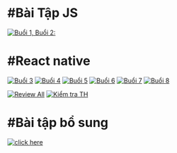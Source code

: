   # #Bài Tập JS
  [![Buổi 1, Buổi
  2:](https://img.shields.io/badge/Buổi%201%2C%20Buổi%202-%23B57DFF.svg)](https://docs.google.com/document/d/17-dBKNxpWOR_T-6WXwXbB9Yos7BOO4MZ/edit?usp=drive_link&ouid=116991380918361537515&rtpof=true&sd=true)

  # #React native
  [![Buổi
  3](https://img.shields.io/badge/Buổi%203-%2343D68E.svg)](https://www.figma.com/file/Zp0dtWCxVtAMAktwzdDrq3/Lab_01?type=design&mode=design&t=dskGZ6yXXARgSAdz-0)
  [![Buổi
  4](https://img.shields.io/badge/Buổi%204-%239B59B6.svg)](https://www.figma.com/file/hcmRwSVUlSBTNvABIFDyaL/Lab_02?type=design&node-id=0-1&mode=design&t=ET7ea7H2HOVIY1UC-0)
  [![Buổi
  5](https://img.shields.io/badge/Buổi%205-%23E67E22.svg)](https://www.figma.com/file/bPItEe8ASgqXExSsd1tUUs/Lab_03_c_Activity?type=design&mode=design&t=dskGZ6yXXARgSAdz-0)
  [![Buổi
  6](https://img.shields.io/badge/Buổi%206-%23E74C3C.svg)](https://www.figma.com/file/fcQQo4OihzNRDyb3juTgJh/Lab_04_a_b?type=design&node-id=0-1&mode=design&t=ET7ea7H2HOVIY1UC-0)
  [![Buổi
  7](https://img.shields.io/badge/Buổi%207-%23E67E22.svg)](https://www.figma.com/file/bJ1zR7MlDRDOfTNTnyE7F2/Lab_05_a?type=design&mode=design&t=ET7ea7H2HOVIY1UC-0)
  [![Buổi
  8](https://img.shields.io/badge/Buổi%208-%23B57DFF.svg)](https://www.figma.com/file/txGxzrTPnm8Ppasbwly5xR/Lab_06_fragment?type=design&mode=design&t=ET7ea7H2HOVIY1UC-0)

  [![Review All](https://img.shields.io/badge/Review%20All-%2334495E.svg)](#)
  [![Kiểm tra TH](https://img.shields.io/badge/Kiểm%20tra%20TH-%2334495E.svg)](#)

  # #Bài tập bổ sung
  [![click
  here](https://img.shields.io/badge/click%20here-%233498DB.svg)](https://www.figma.com/file/3glzG7ZgUJxFpNdJb7ZwF2/Thi-CK_Tiet_7_11_T4_14_12_22?type=design&node-id=0-1&mode=design&t=Kh8C38woG1uUqR8j-0)


